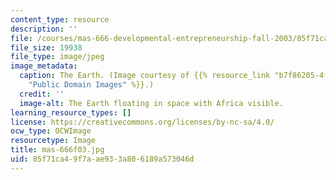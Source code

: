 ```yaml
---
content_type: resource
description: ''
file: /courses/mas-666-developmental-entrepreneurship-fall-2003/85f71ca49f7aae933a806189a573046d_mas-666f03.jpg
file_size: 19938
file_type: image/jpeg
image_metadata:
  caption: The Earth. (Image courtesy of {{% resource_link "b7f86205-4ff9-415b-bdbe-e1e1ac04bef2"
    "Public Domain Images" %}}.)
  credit: ''
  image-alt: The Earth floating in space with Africa visible.
learning_resource_types: []
license: https://creativecommons.org/licenses/by-nc-sa/4.0/
ocw_type: OCWImage
resourcetype: Image
title: mas-666f03.jpg
uid: 85f71ca4-9f7a-ae93-3a80-6189a573046d
---
```

